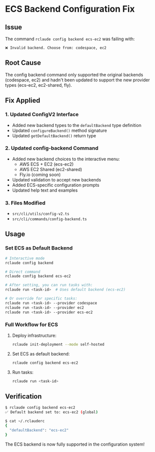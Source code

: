 # ECS Backend Configuration Fix

## Issue
The command `rclaude config backend ecs-ec2` was failing with:
```
❌ Invalid backend. Choose from: codespace, ec2
```

## Root Cause
The config backend command only supported the original backends (codespace, ec2) and hadn't been updated to support the new provider types (ecs-ec2, ec2-shared, fly).

## Fix Applied

### 1. Updated ConfigV2 Interface
- Added new backend types to the `defaultBackend` type definition
- Updated `configureBackend()` method signature
- Updated `getDefaultBackend()` return type

### 2. Updated config-backend Command
- Added new backend choices to the interactive menu:
  - AWS ECS + EC2 (ecs-ec2)
  - AWS EC2 Shared (ec2-shared)
  - Fly.io (coming soon)
- Updated validation to accept new backends
- Added ECS-specific configuration prompts
- Updated help text and examples

### 3. Files Modified
- `src/cli/utils/config-v2.ts`
- `src/cli/commands/config-backend.ts`

## Usage

### Set ECS as Default Backend
```bash
# Interactive mode
rclaude config backend

# Direct command
rclaude config backend ecs-ec2

# After setting, you can run tasks with:
rclaude run <task-id>  # Uses default backend (ecs-ec2)

# Or override for specific tasks:
rclaude run <task-id> --provider codespace
rclaude run <task-id> --provider ec2
rclaude run <task-id> --provider ecs-ec2
```

### Full Workflow for ECS
1. Deploy infrastructure:
   ```bash
   rclaude init-deployment --mode self-hosted
   ```

2. Set ECS as default backend:
   ```bash
   rclaude config backend ecs-ec2
   ```

3. Run tasks:
   ```bash
   rclaude run <task-id>
   ```

## Verification
```bash
$ rclaude config backend ecs-ec2
✅ Default backend set to: ecs-ec2 (global)

$ cat ~/.rclauderc
{
  "defaultBackend": "ecs-ec2"
}
```

The ECS backend is now fully supported in the configuration system!